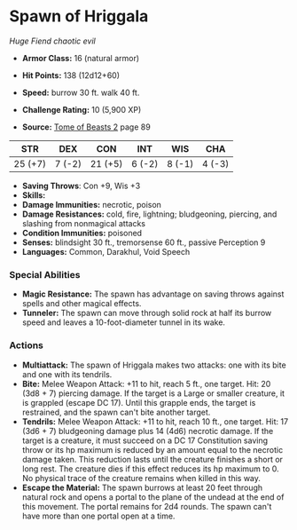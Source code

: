 # Spawn of Hriggala

*Huge* *Fiend* *chaotic evil*

- **Armor Class:** 16 (natural armor)
- **Hit Points:** 138 (12d12+60)
- **Speed:** burrow 30 ft. walk 40 ft.

- **Challenge Rating:** 10 (5,900 XP)
- **Source:** [Tome of Beasts 2](https://koboldpress.com/kpstore/product/tome-of-beasts-2-for-5th-edition) page 89

| STR | DEX | CON | INT | WIS | CHA |
| --- | --- | --- | --- | --- | --- |
| 25 (+7) | 7 (-2) | 21 (+5) | 6 (-2) | 8 (-1) | 4 (-3) |

- **Saving Throws**: Con +9, Wis +3
- **Skills:** 
- **Damage Immunities:** necrotic, poison
- **Damage Resistances:** cold, fire, lightning; bludgeoning, piercing, and slashing from nonmagical attacks
- **Condition Immunities:** poisoned
- **Senses:** blindsight 30 ft., tremorsense 60 ft., passive Perception 9
- **Languages:** Common, Darakhul, Void Speech

### Special Abilities

- **Magic Resistance:** The spawn has advantage on saving throws against spells and other magical effects.
- **Tunneler:** The spawn can move through solid rock at half its burrow speed and leaves a 10-foot-diameter tunnel in its wake.

### Actions

- **Multiattack:** The spawn of Hriggala makes two attacks: one with its bite and one with its tendrils.
- **Bite:** Melee Weapon Attack: +11 to hit, reach 5 ft., one target. Hit: 20 (3d8 + 7) piercing damage. If the target is a Large or smaller creature, it is grappled (escape DC 17). Until this grapple ends, the target is restrained, and the spawn can't bite another target.
- **Tendrils:** Melee Weapon Attack: +11 to hit, reach 10 ft., one target. Hit: 17 (3d6 + 7) bludgeoning damage plus 14 (4d6) necrotic damage. If the target is a creature, it must succeed on a DC 17 Constitution saving throw or its hp maximum is reduced by an amount equal to the necrotic damage taken. This reduction lasts until the creature finishes a short or long rest. The creature dies if this effect reduces its hp maximum to 0. No physical trace of the creature remains when killed in this way.
- **Escape the Material:** The spawn burrows at least 20 feet through natural rock and opens a portal to the plane of the undead at the end of this movement. The portal remains for 2d4 rounds. The spawn can't have more than one portal open at a time.


